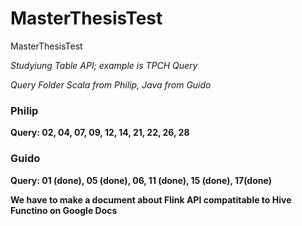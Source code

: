 # MasterThesisTest
MasterThesisTest

*Studyiung Table API; example is TPCH Query*

*Query Folder Scala from Philip, Java from Guido*

### Philip 
**Query: 02, 04, 07, 09, 12, 14, 21, 22, 26, 28**

### Guido
**Query: 01 (done), 05 (done), 06, 11 (done), 15 (done), 17(done)**

**We have to make a document about Flink API compatitable to Hive Functino on Google Docs**
